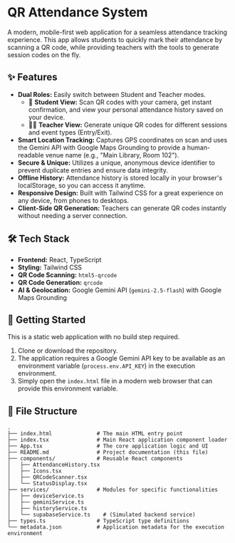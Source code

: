 # QR Attendance System

A modern, mobile-first web application for a seamless attendance tracking experience. This app allows students to quickly mark their attendance by scanning a QR code, while providing teachers with the tools to generate session codes on the fly.

## ✨ Features

-   **Dual Roles:** Easily switch between Student and Teacher modes.
    -   👤 **Student View:** Scan QR codes with your camera, get instant confirmation, and view your personal attendance history saved on your device.
    -   🧑‍🏫 **Teacher View:** Generate unique QR codes for different sessions and event types (Entry/Exit).
-   **Smart Location Tracking:** Captures GPS coordinates on scan and uses the Gemini API with Google Maps Grounding to provide a human-readable venue name (e.g., "Main Library, Room 102").
-   **Secure & Unique:** Utilizes a unique, anonymous device identifier to prevent duplicate entries and ensure data integrity.
-   **Offline History:** Attendance history is stored locally in your browser's localStorage, so you can access it anytime.
-   **Responsive Design:** Built with Tailwind CSS for a great experience on any device, from phones to desktops.
-   **Client-Side QR Generation:** Teachers can generate QR codes instantly without needing a server connection.

## 🛠️ Tech Stack

-   **Frontend:** React, TypeScript
-   **Styling:** Tailwind CSS
-   **QR Code Scanning:** `html5-qrcode`
-   **QR Code Generation:** `qrcode`
-   **AI & Geolocation:** Google Gemini API (`gemini-2.5-flash`) with Google Maps Grounding

## 🚀 Getting Started

This is a static web application with no build step required.

1.  Clone or download the repository.
2.  The application requires a Google Gemini API key to be available as an environment variable (`process.env.API_KEY`) in the execution environment.
3.  Simply open the `index.html` file in a modern web browser that can provide this environment variable.

## 📁 File Structure

```
.
├── index.html              # The main HTML entry point
├── index.tsx               # Main React application component loader
├── App.tsx                 # The core application logic and UI
├── README.md               # Project documentation (this file)
├── components/             # Reusable React components
│   ├── AttendanceHistory.tsx
│   ├── Icons.tsx
│   ├── QRCodeScanner.tsx
│   └── StatusDisplay.tsx
├── services/               # Modules for specific functionalities
│   ├── deviceService.ts
│   ├── geminiService.ts
│   ├── historyService.ts
│   └── supabaseService.ts    # (Simulated backend service)
├── types.ts                # TypeScript type definitions
└── metadata.json           # Application metadata for the execution environment
```
